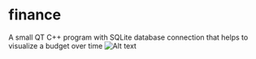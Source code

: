 # finance
A small QT C++ program with SQLite database connection that helps to visualize a budget over time
![Alt text](/../master/doc/finance.png?raw=true "finance")
